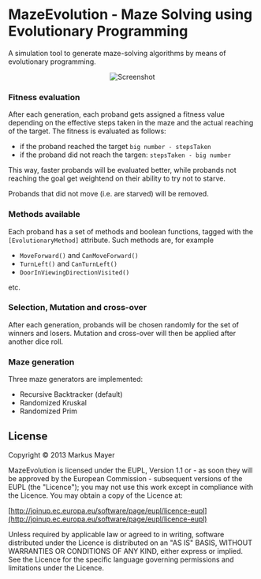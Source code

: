 # MazeEvolution - Maze Solving using Evolutionary Programming

A simulation tool to generate maze-solving algorithms by means of evolutionary programming.

<p align="center">
  <img src="https://raw.github.com/sunsided/maze-evolution/master/screenshot.jpg" alt="Screenshot"/>
</p>

### Fitness evaluation

After each generation, each proband gets assigned a fitness value depending on the effective steps taken in the maze and the actual reaching of the target. The fitness is evaluated as follows:

  * if the proband reached the target `big number - stepsTaken`
  * if the proband did not reach the targen: `stepsTaken - big number`

This way, faster probands will be evaluated better, while probands not reaching the goal get weightend on their ability to try not to starve.

Probands that did not move (i.e. are starved) will be removed.

### Methods available

Each proband has a set of methods and boolean functions, tagged with the `[EvolutionaryMethod]` attribute. Such methods are, for example

  * `MoveForward()` and `CanMoveForward()`
  * `TurnLeft()` and `CanTurnLeft()`
  * `DoorInViewingDirectionVisited()`

etc.

### Selection, Mutation and cross-over

After each generation, probands will be chosen randomly for the set of winners and losers. Mutation and cross-over will then be applied after another dice roll.

### Maze generation

Three maze generators are implemented:

  * Recursive Backtracker (default)
  * Randomized Kruskal
  * Randomized Prim

## License

Copyright &copy; 2013 Markus Mayer

MazeEvolution is licensed under the EUPL, Version 1.1 or - as soon they will be approved by the European Commission -
subsequent versions of the EUPL (the "Licence"); you may not use this work except in compliance with the Licence.
You may obtain a copy of the Licence at:

[http://joinup.ec.europa.eu/software/page/eupl/licence-eupl](http://joinup.ec.europa.eu/software/page/eupl/licence-eupl)

Unless required by applicable law or agreed to in writing, software distributed under the Licence is
distributed on an "AS IS" BASIS, WITHOUT WARRANTIES OR CONDITIONS OF ANY KIND, either express or implied.
See the Licence for the specific language governing permissions and limitations under the Licence.
